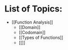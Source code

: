 # List of Topics:
- [[Function Analysis]]
	- [[Domain]]
	- [[Codomain]]
	- [[Types of Functions]]
	- [[]]